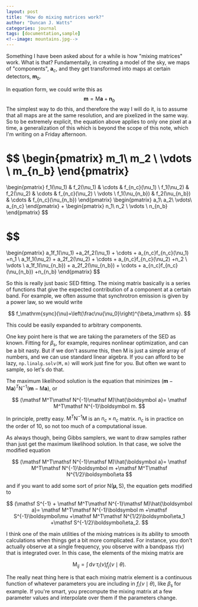 ```yaml
---
layout: post
title: "How do mixing matrices work?"
author: "Duncan J. Watts"
categories: journal
tags: [documentation,sample]
<!--image: mountains.jpg-->
---
```



Something I have been asked about for a while is how "mixing matrices" work. What is that? Fundamentally, in creating a model of the sky, we maps of "components", $\boldsymbol a_c$, and they get transformed into maps at certain detectors, $\boldsymbol m_b$.

In equation form, we could write this as
$$
\boldsymbol m=\mathsf M\boldsymbol a+\boldsymbol n_b
$$
The simplest way to do this, and therefore the way I will do it, is to assume that all maps are at the same resolution, and are pixelized in the same way. So to be extremely explicit, the equation above applies to only one pixel at a time, a generalization of this which is beyond the scope of this note, which I'm writing on a Friday afternoon.

$$
\begin{pmatrix}
m_1\\
m_2
\\
\vdots
\\
m_{n_b}
\end{pmatrix}
=
\begin{pmatrix}
f_1(\nu_1) & f_2(\nu_1) & \cdots & f_{n_c}(\nu_1)
\\
f_1(\nu_2) & f_2(\nu_2) & \cdots & f_{n_c}(\nu_2)
\\
\vdots
\\
f_1(\nu_{n_b}) & f_2(\nu_{n_b}) & \cdots & f_{n_c}(\nu_{n_b})
\end{pmatrix}
\begin{pmatrix}
a_1\\
a_2\\
\vdots\\
a_{n_c}
\end{pmatrix}
+
\begin{pmatrix}
n_1\\ n_2
\\
\vdots
\\
n_{n_b}
\end{pmatrix}
$$

$$
=
\begin{pmatrix}
a_1f_1(\nu_1) +a_2f_2(\nu_1) + \cdots + a_{n_c}f_{n_c}(\nu_1)
+n_1
\\
a_1f_1(\nu_2) + a_2f_2(\nu_2) + \cdots + a_{n_c}f_{n_c}(\nu_2)
+n_2
\\
\vdots
\\
a_1f_1(\nu_{n_b}) + a_2f_2(\nu_{n_b}) + \cdots + a_{n_c}f_{n_c}(\nu_{n_b})
+n_{n_b}
\end{pmatrix}
$$

So this is really just basic SED fitting. The mixing matrix basically is a series of functions that give the expected contribution of a component at a certain band. For example, we often assume that synchrotron emission is given by a power law, so we would write

$$
f_\mathrm{sync}(\nu)=\left(\frac\nu{\nu_0}\right)^{\beta_\mathrm s}.
$$

This could be easily expanded to arbitrary components.


One key point here is that we are taking the parameters of the SED as known. Fitting for $\beta_{\mathrm s}$, for example, requires nonlinear optimization, and can be a bit nasty. But if we don't assume this, then $\mathsf M$ is just a simple array of numbers, and we can use standard linear algebra. If you can afford to be lazy, $\mathtt{np.linalg.solv(M,m)}$ will work just fine for you. But often we want to sample, so let's do that.

The maximum likelihood solution is the equation that minimizes $(\boldsymbol m-\mathsf M\boldsymbol a)^T\mathsf N^{-1}(\boldsymbol m-\mathsf M\boldsymbol a)$, or

$$
(\mathsf M^T\mathsf N^{-1}\mathsf M)\hat{\boldsymbol a}=
\mathsf M^T\mathsf N^{-1}\boldsymbol m.
$$

In principle, pretty easy. $\mathsf M^T\mathsf N^{-1}\mathsf M$ is an $n_c\times n_c$ matrix. $n_c$ is in practice on the order of 10, so not too much of a computational issue.

As always though, being Gibbs samplers, we want to draw samples rather than just get the maximum likelihood solution. In that case, we solve the modified equation

$$
(\mathsf M^T\mathsf N^{-1}\mathsf M)\hat{\boldsymbol a}=
\mathsf M^T\mathsf N^{-1}\boldsymbol m
+\mathsf M^T\mathsf N^{1/2}\boldsymbol\eta
$$

and if you want to add some sort of prior $\mathsf N(\boldsymbol\mu,\mathsf S)$, the equation gets modified to

$$
(\mathsf S^{-1} + \mathsf M^T\mathsf N^{-1}\mathsf M)\hat{\boldsymbol a}=
\mathsf M^T\mathsf N^{-1}\boldsymbol m
+\mathsf S^{-1}\boldsymbol\mu
+\mathsf M^T\mathsf N^{1/2}\boldsymbol\eta_1
+\mathsf S^{-1/2}\boldsymbol\eta_2.
$$


I think one of the main utilities of the mixing matrices is its ability to smooth calculations when things get a bit more complicated. For instance, you don't actually observe at a single frequency, you observe with a bandpass $\tau(\nu)$ that is integrated over. In this case, the elements of the mixing matrix are

$$
\mathsf M_{ij}=\int\,\mathrm d\nu\,\tau_i(\nu) f_{j}(\nu\mid\theta).
$$

The really neat thing here is that each mixing matrix element is a continuous function of whatever parameters you are including in $f_{i}(\nu\mid\theta)$, like $\beta_\mathrm s$ for example. If you're smart, you precompute the mixing matrix at a few parameter values and interpolate over them if the parameters change.
